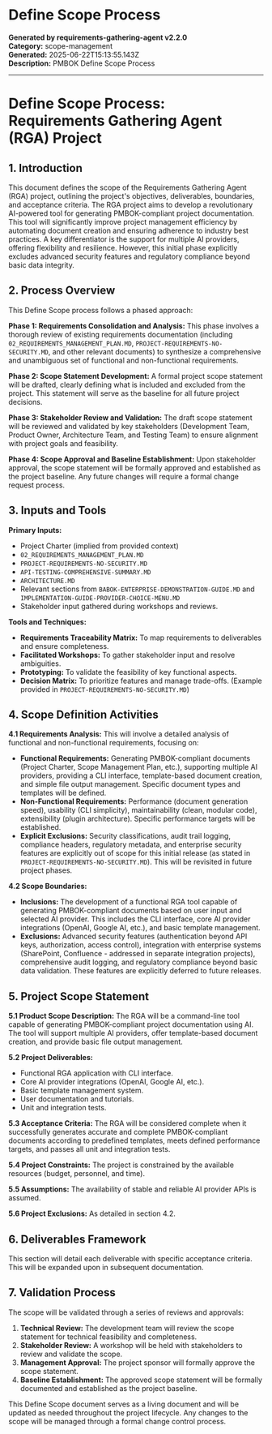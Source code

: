 # Define Scope Process

**Generated by requirements-gathering-agent v2.2.0**  
**Category:** scope-management  
**Generated:** 2025-06-22T15:13:55.143Z  
**Description:** PMBOK Define Scope Process

---

# Define Scope Process: Requirements Gathering Agent (RGA) Project

## 1. Introduction

This document defines the scope of the Requirements Gathering Agent (RGA) project, outlining the project's objectives, deliverables, boundaries, and acceptance criteria.  The RGA project aims to develop a revolutionary AI-powered tool for generating PMBOK-compliant project documentation.  This tool will significantly improve project management efficiency by automating document creation and ensuring adherence to industry best practices.  A key differentiator is the support for multiple AI providers, offering flexibility and resilience.  However, this initial phase explicitly excludes advanced security features and regulatory compliance beyond basic data integrity.

## 2. Process Overview

This Define Scope process follows a phased approach:

**Phase 1: Requirements Consolidation and Analysis:**  This phase involves a thorough review of existing requirements documentation (including `02_REQUIREMENTS_MANAGEMENT_PLAN.MD`, `PROJECT-REQUIREMENTS-NO-SECURITY.MD`, and other relevant documents) to synthesize a comprehensive and unambiguous set of functional and non-functional requirements.

**Phase 2: Scope Statement Development:** A formal project scope statement will be drafted, clearly defining what is included and excluded from the project. This statement will serve as the baseline for all future project decisions.

**Phase 3: Stakeholder Review and Validation:** The draft scope statement will be reviewed and validated by key stakeholders (Development Team, Product Owner, Architecture Team, and Testing Team) to ensure alignment with project goals and feasibility.

**Phase 4: Scope Approval and Baseline Establishment:**  Upon stakeholder approval, the scope statement will be formally approved and established as the project baseline.  Any future changes will require a formal change request process.


## 3. Inputs and Tools

**Primary Inputs:**

* Project Charter (implied from provided context)
* `02_REQUIREMENTS_MANAGEMENT_PLAN.MD`
* `PROJECT-REQUIREMENTS-NO-SECURITY.MD`
* `API-TESTING-COMPREHENSIVE-SUMMARY.MD`
* `ARCHITECTURE.MD`
* Relevant sections from `BABOK-ENTERPRISE-DEMONSTRATION-GUIDE.MD` and `IMPLEMENTATION-GUIDE-PROVIDER-CHOICE-MENU.MD`
* Stakeholder input gathered during workshops and reviews.

**Tools and Techniques:**

* **Requirements Traceability Matrix:** To map requirements to deliverables and ensure completeness.
* **Facilitated Workshops:** To gather stakeholder input and resolve ambiguities.
* **Prototyping:** To validate the feasibility of key functional aspects.
* **Decision Matrix:** To prioritize features and manage trade-offs. (Example provided in `PROJECT-REQUIREMENTS-NO-SECURITY.MD`)


## 4. Scope Definition Activities

**4.1 Requirements Analysis:** This will involve a detailed analysis of functional and non-functional requirements, focusing on:

* **Functional Requirements:**  Generating PMBOK-compliant documents (Project Charter, Scope Management Plan, etc.), supporting multiple AI providers, providing a CLI interface, template-based document creation, and simple file output management.  Specific document types and templates will be defined.
* **Non-Functional Requirements:**  Performance (document generation speed), usability (CLI simplicity), maintainability (clean, modular code), extensibility (plugin architecture).  Specific performance targets will be established.
* **Explicit Exclusions:**  Security classifications, audit trail logging, compliance headers, regulatory metadata, and enterprise security features are explicitly out of scope for this initial release (as stated in `PROJECT-REQUIREMENTS-NO-SECURITY.MD`).  This will be revisited in future project phases.


**4.2 Scope Boundaries:**

* **Inclusions:**  The development of a functional RGA tool capable of generating PMBOK-compliant documents based on user input and selected AI provider.  This includes the CLI interface, core AI provider integrations (OpenAI, Google AI, etc.), and basic template management.
* **Exclusions:**  Advanced security features (authentication beyond API keys, authorization, access control), integration with enterprise systems (SharePoint, Confluence - addressed in separate integration projects), comprehensive audit logging, and regulatory compliance beyond basic data validation.  These features are explicitly deferred to future releases.


## 5. Project Scope Statement

**5.1 Product Scope Description:** The RGA will be a command-line tool capable of generating PMBOK-compliant project documentation using AI.  The tool will support multiple AI providers, offer template-based document creation, and provide basic file output management.

**5.2 Project Deliverables:**

* Functional RGA application with CLI interface.
* Core AI provider integrations (OpenAI, Google AI, etc.).
* Basic template management system.
* User documentation and tutorials.
* Unit and integration tests.

**5.3 Acceptance Criteria:**  The RGA will be considered complete when it successfully generates accurate and complete PMBOK-compliant documents according to predefined templates, meets defined performance targets, and passes all unit and integration tests.

**5.4 Project Constraints:** The project is constrained by the available resources (budget, personnel, and time).

**5.5 Assumptions:**  The availability of stable and reliable AI provider APIs is assumed.

**5.6 Project Exclusions:** As detailed in section 4.2.


## 6. Deliverables Framework

This section will detail each deliverable with specific acceptance criteria.  This will be expanded upon in subsequent documentation.


## 7. Validation Process

The scope will be validated through a series of reviews and approvals:

1. **Technical Review:** The development team will review the scope statement for technical feasibility and completeness.
2. **Stakeholder Review:**  A workshop will be held with stakeholders to review and validate the scope.
3. **Management Approval:** The project sponsor will formally approve the scope statement.
4. **Baseline Establishment:** The approved scope statement will be formally documented and established as the project baseline.


This Define Scope document serves as a living document and will be updated as needed throughout the project lifecycle.  Any changes to the scope will be managed through a formal change control process.
